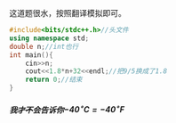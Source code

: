 这道题很水，按照翻译模拟即可。
```cpp
#include<bits/stdc++.h>//头文件
using namespace std;
double n;//int也行
int main(){
    cin>>n;
    cout<<1.8*n+32<<endl;//把9/5换成了1.8
    return 0;//结束
}
```
##### 我~~才不~~会告诉你$-40^\circ C=-40^\circ F$